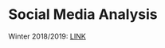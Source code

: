 # Social Media Analysis

Winter 2018/2019: [LINK](https://github.com/datasciencePWR/SocialMediaAnalysis/tree/2018/2019-winter)
